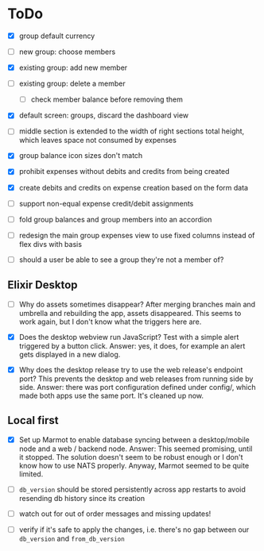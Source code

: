 # ToDo

- [x] group default currency
- [ ] new group: choose members
- [x] existing group: add new member
- [ ] existing group: delete a member
    - [ ] check member balance before removing them
- [x] default screen: groups, discard the dashboard view
- [ ] middle section is extended to the width of right sections total height,
      which leaves space not consumed by expenses
- [x] group balance icon sizes don't match
- [x] prohibit expenses without debits and credits from being created
- [x] create debits and credits on expense creation based on the form data
- [ ] support non-equal expense credit/debit assignments
- [ ] fold group balances and group members into an accordion
- [ ] redesign the main group expenses view to use fixed columns instead of flex divs with basis
- [ ] should a user be able to see a group they're not a member of?


## Elixir Desktop

- [ ] Why do assets sometimes disappear?
  After merging branches main and umbrella and rebuilding the app, assets disappeared.
  This seems to work again, but I don't know what the triggers here are.

- [x] Does the desktop webview run JavaScript?
  Test with a simple alert triggered by a button click.
  Answer: yes, it does, for example an alert gets displayed in a new dialog.

- [x] Why does the desktop release try to use the web release's endpoint port?
  This prevents the desktop and web releases from running side by side.
  Answer: there was port configuration defined under config/,
  which made both apps use the same port. It's cleaned up now.


## Local first

- [x] Set up Marmot to enable database syncing between a desktop/mobile
  node and a web / backend node.
  Answer: This seemed promising, until it stopped. The solution doesn't
  seem to be robust enough or I don't know how to use NATS properly.
  Anyway, Marmot seemed to be quite limited.

- [ ] `db_version` should be stored persistently across app restarts to avoid resending
  db history since its creation
- [ ] watch out for out of order messages and missing updates!
- [ ] verify if it's safe to apply the changes,
  i.e. there's no gap between our `db_version` and `from_db_version`
